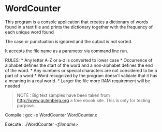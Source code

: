 # WordCounter

This program is a console application that creates a dictionary of words found in a text file and prints the dictionary 
together with the frequency of each unique word found

The case or punctuation is ignored and the output is not sorted.

It accepts the file name as a parameter via command line run.

RULES:
    *	Any letter A-Z or a-z is converted to lower case
    * 	Occurrence of alphabet defines the start of the word and a non-alphabet defines the end of the word.
    *	Any numbers or special characters are not considered to be a part of a word
    * 	Word recognized by the program doesn't validate that it has a meaning in a real world.
    * 	Larger the file more RAM requirement will be needed

>NOTE : Big text samples have been taken from http://www.gutenberg.org a free ebook site. This is only for testing purpose.

Compile :  gcc -o WordCounter WordCounter.c

Execute : ./WordCounter <*filename*>          

